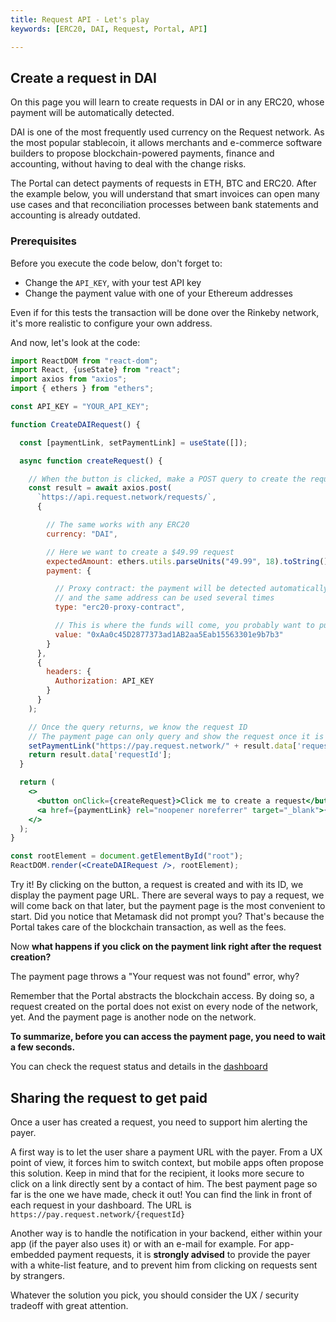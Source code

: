 ```yaml
---
title: Request API - Let's play
keywords: [ERC20, DAI, Request, Portal, API]

---
```


## Create a request in DAI

On this page you will learn to create requests in DAI or in any ERC20, whose payment will be automatically detected. 

DAI is one of the most frequently used currency on the Request network. As the most popular stablecoin, it allows merchants and e-commerce software builders to propose blockchain-powered payments, finance and accounting, without having to deal with the change risks.

The Portal can detect payments of requests in ETH, BTC and ERC20. After the example below, you will understand that smart invoices can open many use cases and that reconciliation processes between bank statements and accounting is already outdated.

### Prerequisites

Before you execute the code below, don't forget to:

* Change the `API_KEY`, with your test API key
* Change the payment value with one of your Ethereum addresses

Even if for this tests the transaction will be done over the Rinkeby network, it's more realistic to configure your own address.

And now, let's look at the code:

```jsx
import ReactDOM from "react-dom";
import React, {useState} from "react";
import axios from "axios";
import { ethers } from "ethers";

const API_KEY = "YOUR_API_KEY";

function CreateDAIRequest() {

  const [paymentLink, setPaymentLink] = useState([]);

  async function createRequest() {

    // When the button is clicked, make a POST query to create the request
    const result = await axios.post(
      `https://api.request.network/requests/`,
      {

        // The same works with any ERC20
        currency: "DAI",

        // Here we want to create a $49.99 request
        expectedAmount: ethers.utils.parseUnits("49.99", 18).toString(),
        payment: {

          // Proxy contract: the payment will be detected automatically 
          // and the same address can be used several times
          type: "erc20-proxy-contract",

          // This is where the funds will come, you probably want to put your address
          value: "0xAa0c45D2877373ad1AB2aa5Eab15563301e9b7b3"
        }
      },
      {
        headers: {
          Authorization: API_KEY
        }
      }
    );

    // Once the query returns, we know the request ID
    // The payment page can only query and show the request once it is broadcasted over Ethereum.
    setPaymentLink("https://pay.request.network/" + result.data['requestId']);
    return result.data['requestId'];
  }

  return (
    <>
      <button onClick={createRequest}>Click me to create a request</button>
      <a href={paymentLink} rel="noopener noreferrer" target="_blank">{paymentLink}</a>
    </>
  );
}

const rootElement = document.getElementById("root");
ReactDOM.render(<CreateDAIRequest />, rootElement);

```

Try it! By clicking on the button, a request is created and with its ID, we display the payment page URL. There are several ways to pay a request, we will come back on that later, but the payment page is the most convenient to start. Did you notice that Metamask did not prompt you? That's because the Portal takes care of the blockchain transaction, as well as the fees.

Now **what happens if you click on the payment link right after the request creation?**

The payment page throws a "Your request was not found" error, why?

Remember that the Portal abstracts the blockchain access. By doing so, a request created on the portal does not exist on every node of the network, yet. And the payment page is another node on the network.

**To summarize, before you can access the payment page, you need to wait a few seconds.**

You can check the request status and details in the [dashboard](https://dashboard.request.network/)


## Sharing the request to get paid

Once a user has created a request, you need to support him alerting the payer.

A first way is to let the user share a payment URL with the payer. From a UX point of view, it forces him to switch context, but mobile apps often propose this solution. Keep in mind that for the recipient, it looks more secure to click on a link directly sent by a contact of him. The best payment page so far is the one we have made, check it out! You can find the link in front of each request in your dashboard. The URL is `https://pay.request.network/{requestId}`

Another way is to handle the notification in your backend, either within your app (if the payer also uses it) or with an e-mail for example. For app-embedded payment requests, it is **strongly advised** to provide the payer with a white-list feature, and to prevent him from clicking on requests sent by strangers.

Whatever the solution you pick, you should consider the UX / security tradeoff with great attention.
